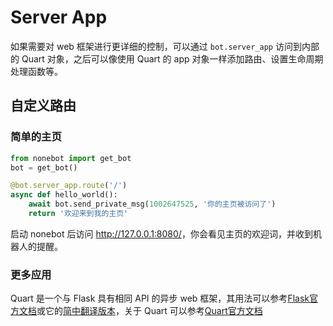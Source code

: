 # Server App

如果需要对 web 框架进行更详细的控制，可以通过 `bot.server_app` 访问到内部的 Quart 对象，之后可以像使用 Quart 的 app 对象一样添加路由、设置生命周期处理函数等。

## 自定义路由

### 简单的主页

```python
from nonebot import get_bot
bot = get_bot()

@bot.server_app.route('/')
async def hello_world():
    await bot.send_private_msg(1002647525, '你的主页被访问了')
    return '欢迎来到我的主页'
```

启动 nonebot 后访问 <http://127.0.0.1:8080/>，你会看见主页的欢迎词，并收到机器人的提醒。

### 更多应用

Quart 是一个与 Flask 具有相同 API 的异步 web 框架，其用法可以参考[Flask官方文档](https://flask.palletsprojects.com/)或它的[简中翻译版本](http://docs.jinkan.org/docs/flask/)，关于 Quart 可以参考[Quart官方文档](https://pgjones.gitlab.io/quart/)
